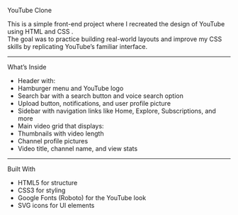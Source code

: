  YouTube Clone

This is a simple front-end project where I recreated the design of   YouTube   using   HTML   and   CSS  .  
The goal was to practice building real-world layouts and improve my CSS skills by replicating YouTube’s familiar interface.

---

What’s Inside
-   Header   with:
  - Hamburger menu and YouTube logo
  - Search bar with a search button and voice search option
  - Upload button, notifications, and user profile picture
-   Sidebar   with navigation links like Home, Explore, Subscriptions, and more
-   Main video grid   that displays:
  - Thumbnails with video length
  - Channel profile pictures
  - Video title, channel name, and view stats

---

 Built With
- HTML5 for structure  
- CSS3 for styling  
- Google Fonts   (Roboto) for the YouTube look  
- SVG icons   for UI elements
